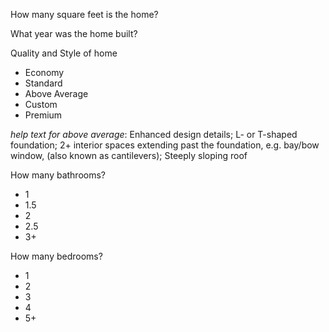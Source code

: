 How many square feet is the home?

What year was the home built?

Quality and Style of home
- Economy
- Standard
- Above Average
- Custom
- Premium

_help text for above average_: Enhanced design details; L- or T-shaped foundation; 2+ interior spaces extending past the foundation, e.g. bay/bow window, (also known as cantilevers); Steeply sloping roof

How many bathrooms?
- 1
- 1.5
- 2
- 2.5
- 3+

How many bedrooms?
- 1
- 2
- 3
- 4
- 5+
